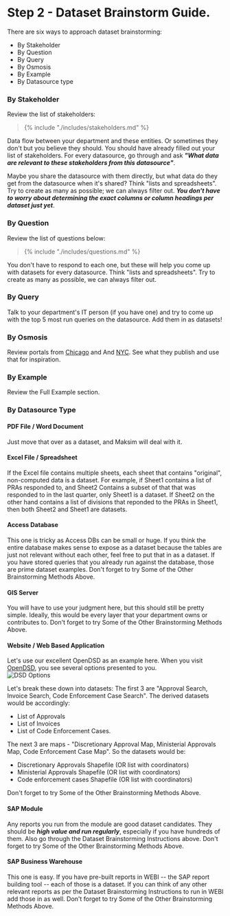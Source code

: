# Step 2 - Dataset Brainstorm Guide.

There are six ways to approach dataset brainstorming: 

* By Stakeholder
* By Question
* By Query
* By Osmosis
* By Example
* By Datasource type


### By Stakeholder
Review the list of stakeholders:

> {% include "./includes/stakeholders.md" %} 

Data flow between your department and these entities.  Or sometimes they don't but you believe they should.  You should have already filled out your list of stakeholders.  For every datasource, go through and ask ***"What data are relevant to these stakeholders from this datasource"***.

Maybe you share the datasource with them directly, but what data do they get from the datasource when it's shared?  Think "lists and spreadsheets".  Try to create as many as possible; we can always filter out.  ***You don't have to worry about determining the exact columns or column headings per dataset just yet***. 

<div class="break"></div> 

### By Question
Review the list of questions below:
> {% include "./includes/questions.md" %} 

You don't have to respond to each one, but these will help you come up with datasets for every datasource.  Think "lists and spreadsheets".  Try to create as many as possible, we can always filter out.

### By Query
Talk to your department's IT person (if you have one) and try to come up with the top 5 most run queries on the datasource.  Add them in as datasets!

### By Osmosis
Review portals from [Chicago](http://data.cityofchicago.org) and And [NYC](https://nycopendata.socrata.com/).  See what they publish and use that for inspiration.

### By Example
Review the Full Example section.


### By Datasource Type

#### PDF File / Word Document
Just move that over as a dataset, and Maksim will deal with it.

<div class="break"></div>

#### Excel File / Spreadsheet
If the Excel file contains multiple sheets, each sheet that contains "original", non-computed data is a dataset.  For example, if Sheet1 contains a list of PRAs responded to, and Sheet2 Contains a subset of that that was responded to in the last quarter, only Sheet1 is a dataset.  If Sheet2 on the other hand contains a list of divisions that reponded to the PRAs in Sheet1, then both Sheet2 and Sheet1 are datasets. 

#### Access Database
This one is tricky as Access DBs can be small or huge.  If you think the entire database makes sense to expose as a dataset because the tables are just not relevant without each other, feel free to put that in as a dataset.  If you have stored queries that you already run against the database, those are prime dataset examples.  Don't forget to try Some of the Other Brainstorming Methods Above.

#### GIS Server
You will have to use your judgment here, but this should still be pretty simple.  Ideally, this would be every layer that your department owns or contributes to.  Don't forget to try Some of the Other Brainstorming Methods Above.

#### Website / Web Based Application
Let's use our excellent OpenDSD as an example here.  When you visit [OpenDSD](http://www.sandiego.gov/development-services/opendsd), you see several options presented to you.  
![DSD Options](http://take.ms/KXjLO)

Let's break these down into datasets:
The first 3 are "Approval Search, Invoice Search, Code Enforcement Case Search".  The derived datasets would be accordingly:

* List of Approvals
* List of Invoices
* List of Code Enforcement Cases.

The next 3 are maps - "Discretionary Approval Map, Ministerial Approvals Map, Code Enforcement Case Map". So the datasets would be:

* Discretionary Approvals Shapefile (OR list with coordinators)
* Ministerial Approvals Shapefile (OR list with coordinators)
* Code enforcement cases Shapefile (OR list with coordinators)

Don't forget to try Some of the Other Brainstorming Methods Above.

#### SAP Module
Any reports you run from the module are good dataset candidates.  They should be ***high value and run regularly***, especially if you have hundreds of them.  Also go through the Dataset Brainstorming Instructions above.  Don't forget to try Some of the Other Brainstorming Methods Above.

#### SAP Business Warehouse
This one is easy.  If you have pre-built reports in WEBI -- the SAP report building tool -- each of those is a dataset.  If you can think of any other relevant reports as per the Dataset Brainstorming Instructions to run in WEBI add those in as well.  Don't forget to try Some of the Other Brainstorming Methods Above.

